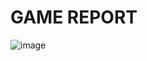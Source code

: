 # GAME REPORT

![image](https://github.com/z1one516/Portfolio/assets/126679650/a8476d3f-989c-40e6-b016-0b38959701de)



